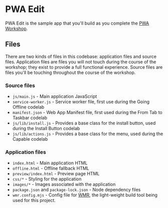 # PWA Edit

PWA Edit is the sample app that you'll build as you complete the [PWA Workshop](https://workshops.page.link/pwa-workshop).

## Files

There are two kinds of files in this codebase: application files and source files. Application files are files you will not touch during the course of the workshop; they exist to provide a full functional experience. Source files are files you'll be touching throughout the course of the workshop.

### Source files

- `js/main.js` - Main application JavaScript
- `service-worker.js` - Service worker file, first use during the Going Offline codelab
- `manifest.json` - Web App Manifest file, first used during the From Tab to Taskbar codelab
- `js/lib/install.js` - Provides a base class for the install button, used during the Install Button codelab
- `js/lib/actions.js` - Provides a base class for the menu, used during the Capable codelab

### Application files

- `index.html` - Main application HTML
- `offline.html` - Offline fallback HTML
- `preview/index.html` - Preview page HTML
- `css/*` - Styling for the application
- `images/*` - Images associated with the application
- `package.json` and `package-lock.json` - Node dependency files
- `wmr.config.mjs` - Config file for [WMR](https://www.npmjs.com/package/wmr), the light-weight build tool being used for this project.
